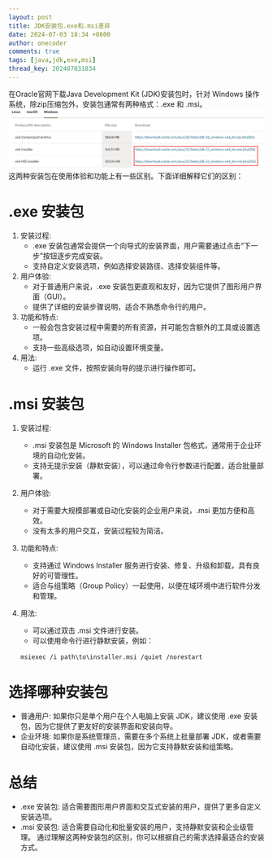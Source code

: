 ```yaml
---
layout: post
title: JDK安装包.exe和.msi差异
date: 2024-07-03 18:34 +0800
author: onecoder
comments: true
tags: [java,jdk,exe,msi]
thread_key: 202407031834
---
```

在Oracle官网下载Java Development Kit (JDK)安装包时，针对 Windows 操作系统，除zip压缩包外，安装包通常有两种格式：.exe 和 .msi。
![jdk-installer](/images/post/jdk-installer/jdk-installer.png)
这两种安装包在使用体验和功能上有一些区别。下面详细解释它们的区别：
<!--more-->
# .exe 安装包
1. 安装过程:
    - .exe 安装包通常会提供一个向导式的安装界面，用户需要通过点击“下一步”按钮逐步完成安装。
    - 支持自定义安装选项，例如选择安装路径、选择安装组件等。
2. 用户体验:
    - 对于普通用户来说，.exe 安装包更直观和友好，因为它提供了图形用户界面（GUI）。
    - 提供了详细的安装步骤说明，适合不熟悉命令行的用户。
3. 功能和特点:
    - 一般会包含安装过程中需要的所有资源，并可能包含额外的工具或设置选项。
    - 支持一些高级选项，如自动设置环境变量。
4. 用法:
    - 运行 .exe 文件，按照安装向导的提示进行操作即可。

# .msi 安装包
1. 安装过程:
    - .msi 安装包是 Microsoft 的 Windows Installer 包格式，通常用于企业环境的自动化安装。
    - 支持无提示安装（静默安装），可以通过命令行参数进行配置，适合批量部署。
2. 用户体验:
    - 对于需要大规模部署或自动化安装的企业用户来说，.msi 更加方便和高效。
    - 没有太多的用户交互，安装过程较为简洁。
3. 功能和特点:
    - 支持通过 Windows Installer 服务进行安装、修复、升级和卸载，具有良好的可管理性。
    - 适合与组策略（Group Policy）一起使用，以便在域环境中进行软件分发和管理。
4. 用法:
    - 可以通过双击 .msi 文件进行安装。
    - 可以使用命令行进行静默安装，例如：

    ```plaintext
    msiexec /i path\to\installer.msi /quiet /norestart
    ```

# 选择哪种安装包
- 普通用户: 如果你只是单个用户在个人电脑上安装 JDK，建议使用 .exe 安装包，因为它提供了更友好的安装界面和安装向导。
- 企业环境: 如果你是系统管理员，需要在多个系统上批量部署 JDK，或者需要自动化安装，建议使用 .msi 安装包，因为它支持静默安装和组策略。

# 总结
- .exe 安装包: 适合需要图形用户界面和交互式安装的用户，提供了更多自定义安装选项。
- .msi 安装包: 适合需要自动化和批量安装的用户，支持静默安装和企业级管理。
通过理解这两种安装包的区别，你可以根据自己的需求选择最适合的安装方式。